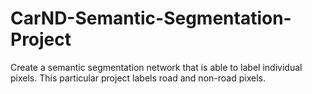 # CarND-Semantic-Segmentation-Project
Create a semantic segmentation network that is able to label individual pixels. This particular project labels road and non-road pixels.
